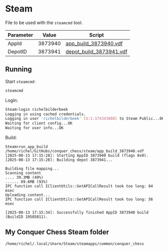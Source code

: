 # Steam

File to be used with the `steamcmd` tool.

Parameter|Value  |Script
---------|-------|------
AppId    |3873940|[app_build_3873940.vdf](app_build_3873940.vdf)
DepotID  |3873941|[depot_build_3873941.vdf](depot_build_3873941.vdf)

## Running

Start `steamcmd`:

```bash
steamcmd
```

Login:

```bash
Steam>login richelbilderbeek
Logging in using cached credentials.
Logging in user 'richelbilderbeek' [U:1:174343888] to Steam Public...OK
Waiting for client config...OK
Waiting for user info...OK
```

Build:

```
Steam>run_app_build /home/richel/GitHubs/conquer_chess/steam/app_build_3873940.vdf
[2025-08-13 17:15:28]: Starting AppID 3873940 build (flags 0x0).
[2025-08-13 17:15:28]: Building depot 3873941...

Building file mapping...
Scanning content
.... 39.3MB (40%)
...... 89.6MB (93%)
IPC function call IClientUtils::GetAPICallResult took too long: 84 msec
Uploading content...
IPC function call IClientUtils::GetAPICallResult took too long: 56 msec

[2025-08-13 17:15:34]: Successfully finished AppID 3873940 build (BuildID 19585011).
```

## My Conquer Chess Steam folder
```
/home/richel/.local/share/Steam/steamapps/common/conquer_chess
```
